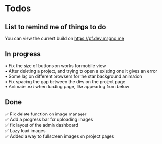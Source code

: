 # Todos

## List to remind me of things to do
You can view the current build on https://pf.dev.magno.me

## In progress
• Fix the size of buttons on works for mobile view <br>
• After deleting a project, and trying to open a existing one it gives an error <br>
• Some lag on different browsers for the star background animation <br>
• Fix spacing the gap between the divs on the project page <br>
• Animate text when loading page, like appearing from below <br>


## Done

✅ Fix delete function on image manager <br>
✅ Add a progress bar for uploading images <br>
✅ fix layout of the admin dashboard <br>
✅ Lazy load images <br> 
✅ Added a way to fullscreen images on project pages <br>
